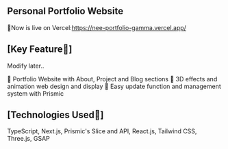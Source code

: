 ## Personal Portfolio Website

🎉Now is live on Vercel:https://nee-portfolio-gamma.vercel.app/

## [Key Feature🧩]
Modify later..

🌟 Portfolio Website with About, Project and Blog sections
🌟 3D effects and animation web design and display
🌟 Easy update function and management system with Prismic

## [Technologies Used🔧]
TypeScript, Next.js, Prismic's Slice and API, React.js, Tailwind CSS, Three.js, GSAP

